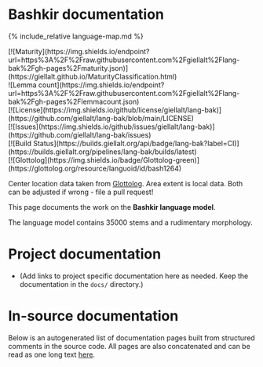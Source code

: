 # Bashkir documentation

<div class="twocolumn map" markdown="1">

{% include_relative language-map.md %}

<div class="badges" markdown="1">
[![Maturity](https://img.shields.io/endpoint?url=https%3A%2F%2Fraw.githubusercontent.com%2Fgiellalt%2Flang-bak%2Fgh-pages%2Fmaturity.json)](https://giellalt.github.io/MaturityClassification.html) <br/>
![Lemma count](https://img.shields.io/endpoint?url=https%3A%2F%2Fraw.githubusercontent.com%2Fgiellalt%2Flang-bak%2Fgh-pages%2Flemmacount.json) <br/>
[![License](https://img.shields.io/github/license/giellalt/lang-bak)](https://github.com/giellalt/lang-bak/blob/main/LICENSE) <br/>
[![Issues](https://img.shields.io/github/issues/giellalt/lang-bak)](https://github.com/giellalt/lang-bak/issues) <br/>
[![Build Status](https://builds.giellalt.org/api/badge/lang-bak?label=CI)](https://builds.giellalt.org/pipelines/lang-bak/builds/latest) <br/>
[![Glottolog](https://img.shields.io/badge/Glottolog-green)](https://glottolog.org/resource/languoid/id/bash1264)
</div>

Center location data taken from [Glottolog](https://glottolog.org/). Area extent is local data. Both can be adjusted if wrong - file a pull request!

</div>

This page documents the work on the **Bashkir language model**. 

The language model contains 35000 stems and a rudimentary morphology.

# Project documentation

* (Add links to project specific documentation here as needed. Keep the documentation in the `docs/` directory.)

# In-source documentation

Below is an autogenerated list of documentation pages built from structured comments in the source code. All pages are also concatenated and can be read as one long text [here](bak.md).
